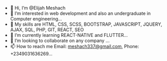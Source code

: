 - 👋 Hi, I’m @Elijah Meshach
- 👀 I’m interested in web development and also an undergraduate in Computer engineering...
- 💼 My skills are HTML, CSS, SCSS, BOOTSTRAP, JAVASCRIPT, JQUERY, AJAX, SQL, PHP, GIT, REACT, SEO
- 🌱 I’m currently learning REACT-NATIVE and FLUTTER...
- 💞️ I’m looking to collaborate on any company ...
- 📫 How to reach me Email: meshach337@gmail.com, Phone: +2349031636269...

<!---
PAPIcoder/PAPIcoder is a ✨ special ✨ repository because its `README.md` (this file) appears on your GitHub profile.
You can click the Preview link to take a look at your changes.
--->
